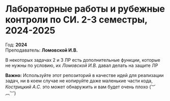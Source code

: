 #  Лабораторные работы и рубежные контроли по СИ. 2-3 семестры, 2024-2025
Год: **2024**<br>
Преподаватель: **Ломовской И.В.**

В некоторых задачах 2 и 3 ЛР есть дополнительные функции, которые не нужны по условию, их *Ломовской И.В.* давал делать на защите ЛР<br>

**Важно:** Используйте этот репозиторий в качестве идей для реализации задач, ни в коем случае не копируйте даже маленькие части кода, *Кострицкий А.С.* это может обнаружить и вам будет очень плохо  (︶︹︺)
